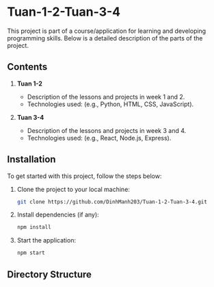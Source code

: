 # Tuan-1-2-Tuan-3-4

This project is part of a course/application for learning and developing programming skills. Below is a detailed description of the parts of the project.

## Contents

1. **Tuan 1-2**
    - Description of the lessons and projects in week 1 and 2.
    - Technologies used: (e.g., Python, HTML, CSS, JavaScript).
  
2. **Tuan 3-4**
    - Description of the lessons and projects in week 3 and 4.
    - Technologies used: (e.g., React, Node.js, Express).
  
## Installation

To get started with this project, follow the steps below:

1. Clone the project to your local machine:
    ```bash
    git clone https://github.com/DinhManh203/Tuan-1-2-Tuan-3-4.git
    ```

2. Install dependencies (if any):
    ```bash
    npm install
    ```

3. Start the application:
    ```bash
    npm start
    ```

## Directory Structure


